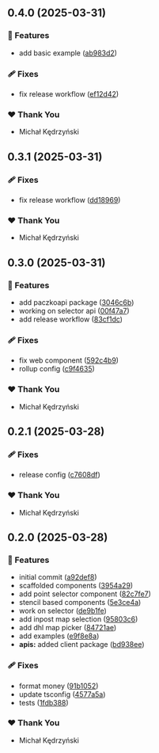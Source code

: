 ## 0.4.0 (2025-03-31)

### 🚀 Features

- add basic example ([ab983d2](https://github.com/PaczkoApi/paczkoapi/commit/ab983d2))

### 🩹 Fixes

- fix release workflow ([ef12d42](https://github.com/PaczkoApi/paczkoapi/commit/ef12d42))

### ❤️ Thank You

- Michał Kędrzyński

## 0.3.1 (2025-03-31)

### 🩹 Fixes

- fix release workflow ([dd18969](https://github.com/PaczkoApi/paczkoapi/commit/dd18969))

### ❤️ Thank You

- Michał Kędrzyński

## 0.3.0 (2025-03-31)

### 🚀 Features

- add paczkoapi package ([3046c6b](https://github.com/PaczkoApi/paczkoapi/commit/3046c6b))
- working on selector api ([00f47a7](https://github.com/PaczkoApi/paczkoapi/commit/00f47a7))
- add release workflow ([83cf1dc](https://github.com/PaczkoApi/paczkoapi/commit/83cf1dc))

### 🩹 Fixes

- fix web component ([592c4b9](https://github.com/PaczkoApi/paczkoapi/commit/592c4b9))
- rollup config ([c9f4635](https://github.com/PaczkoApi/paczkoapi/commit/c9f4635))

### ❤️ Thank You

- Michał Kędrzyński

## 0.2.1 (2025-03-28)

### 🩹 Fixes

- release config ([c7608df](https://github.com/PaczkoApi/paczkoapi/commit/c7608df))

### ❤️ Thank You

- Michał Kędrzyński

## 0.2.0 (2025-03-28)

### 🚀 Features

- initial commit ([a92def8](https://github.com/PaczkoApi/paczkoapi/commit/a92def8))
- scaffolded components ([3954a29](https://github.com/PaczkoApi/paczkoapi/commit/3954a29))
- add point selector component ([82c7fe7](https://github.com/PaczkoApi/paczkoapi/commit/82c7fe7))
- stencil based components ([5e3ce4a](https://github.com/PaczkoApi/paczkoapi/commit/5e3ce4a))
- work on selector ([de9b1fe](https://github.com/PaczkoApi/paczkoapi/commit/de9b1fe))
- add inpost map selection ([95803c6](https://github.com/PaczkoApi/paczkoapi/commit/95803c6))
- add dhl map picker ([84721ae](https://github.com/PaczkoApi/paczkoapi/commit/84721ae))
- add examples ([e9f8e8a](https://github.com/PaczkoApi/paczkoapi/commit/e9f8e8a))
- **apis:** added client package ([bd938ee](https://github.com/PaczkoApi/paczkoapi/commit/bd938ee))

### 🩹 Fixes

- format money ([91b1052](https://github.com/PaczkoApi/paczkoapi/commit/91b1052))
- update tsconfig ([4577a5a](https://github.com/PaczkoApi/paczkoapi/commit/4577a5a))
- tests ([1fdb388](https://github.com/PaczkoApi/paczkoapi/commit/1fdb388))

### ❤️ Thank You

- Michał Kędrzyński